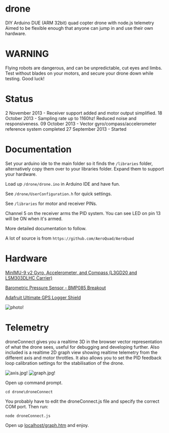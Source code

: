 drone
=====

DIY Arduino DUE (ARM 32bit) quad copter drone with node.js telemetry
Aimed to be flexible enough that anyone can jump in and use their own hardware.

WARNING
=======

Flying robots are dangerous, and can be unpredictable, cut eyes and limbs. Test without blades on your motors, and secure your drone down while testing. Good luck!

Status
=======

2  November  2013 - Receiver support added and motor output simplified.
18 October   2013 - Sampling rate up to 1160hz! Reduced noise and responsiveness.
09 October   2013 - Vector gyro/compass/accelerometer reference system completed
27 September 2013 - Started

Documentation
=============

Set your arduino ide to the main folder so it finds the `/libraries` folder, alternatively copy them over to your libraries folder. Expand them to support your hardware.

Load up `/drone/drone.ino` in Arduino IDE and have fun.

See `/drone/UserConfiguration.h` for quick settings. 

See `/libraries` for motor and receiver PINs.

Channel 5 on the receiver arms the PID system. You can see LED on pin 13 will be ON when it's armed.

More detailed documentation to follow. 

A lot of source is from `https://github.com/AeroQuad/AeroQuad` 

Hardware
=========

[MinIMU-9 v2 Gyro, Accelerometer, and Compass (L3GD20 and LSM303DLHC Carrier)](http://www.pololu.com/catalog/product/1268)

[Barometric Pressure Sensor - BMP085 Breakout](https://www.sparkfun.com/products/11282)

[Adafruit Ultimate GPS Logger Shield](http://www.adafruit.com/products/1272)

![photo!](https://raw.github.com/fluentart/drone2/master/photo.jpg)

Telemetry
===========

droneConnect gives you a realtime 3D in the browser vector representation of what the drone sees, useful for debugging and developing further. Also included is a realtime 2D graph view showing realtime telemetry from the different axis and motor throttles. It also allows you to set the PID feedback loop calibration settings for the stabilisation of the drone.

![axis.jpg!](https://raw.github.com/fluentart/drone2/master/droneConnect/static/img/axis.jpg) ![graph.jpg!](https://raw.github.com/fluentart/drone2/master/droneConnect/static/img/graph.jpg)

Open up command prompt.

`cd drone\droneConnect`

You probably have to edit the droneConnect.js file and specify the correct COM port. Then run:

`node droneConnect.js`

Open up [localhost/graph.htm](http://localhost/) and enjoy.
